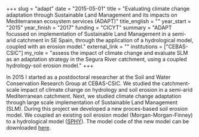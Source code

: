 +++
slug = "adapt"
date = "2015-05-01"
title = "Evaluating climate change adaptation through Sustainable Land Management and its impacts on Mediterranean ecosystem services (ADAPT)"
title_english = ""
year_start = "2015"
year_finish = "2017"
funding = "CICYT"
summary = "ADAPT focussed on implementation of Sustainable Land Management in a semi-arid catchment in SE Spain, through the application of a hydrological model, coupled with an erosion model."
external_link = ""
institutions = ["CEBAS-CSIC"]
my_role = "assess the impact of climate change and evaluate SLM as an adaptation strategy in the Segura River catchment, using a coupled hydrology-soil erosion model."
+++

In 2015 I started as a postdoctoral researcher at the Soil and Water Conservation Research Group at CEBAS-CSIC. We studied the catchment-scale impact of climate change on hydrology and soil erosion in a semi-arid Mediterranean catchment. Next, we studied climate change adaptation through large scale implementation of Sustainable Land Management (SLM). During this project we developed a new proces-based soil erosion model. We coupled an existing soil erosion model (Morgan-Morgan-Finney) to a hydrological model ([SPHY](https://www.futurewater.eu/methods/sphy/)). The model code of the new model can be downloaded [here](https://github.com/JorisEekhout/SPHY/tree/SPHY2.1-MMF). 